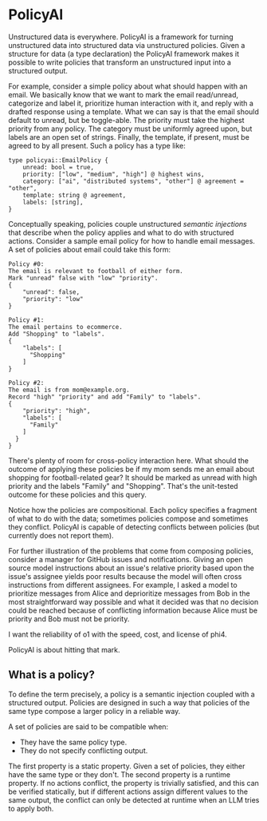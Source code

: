 # PolicyAI

Unstructured data is everywhere.  PolicyAI is a framework for turning unstructured data into
structured data via unstructured policies.  Given a structure for data (a type declaration) the
PolicyAI framework makes it possible to write policies that transform an unstructured input into a
structured output.

For example, consider a simple policy about what should happen with an email.  We basically know
that we want to mark the email read/unread, categorize and label it, prioritize human interaction
with it, and reply with a drafted response using a template.  What we can say is that the email
should default to unread, but be toggle-able.  The priority must take the highest priority from any
policy.  The category must be uniformly agreed upon, but labels are an open set of strings.
Finally, the template, if present, must be agreed to by all present.  Such a policy has a type like:

```text
type policyai::EmailPolicy {
    unread: bool = true,
    priority: ["low", "medium", "high"] @ highest wins,
    category: ["ai", "distributed systems", "other"] @ agreement = "other",
    template: string @ agreement,
    labels: [string],
}
```

Conceptually speaking, policies couple unstructured _semantic injections_ that describe when the
policy applies and what to do with structured actions.  Consider a sample email policy for how to
handle email messages.  A set of policies about email could take this form:

```text
Policy #0:
The email is relevant to football of either form.
Mark "unread" false with "low" "priority".
{
    "unread": false,
    "priority": "low"
}

Policy #1:
The email pertains to ecommerce.
Add "Shopping" to "labels".
{
    "labels": [
      "Shopping"
    ]
}

Policy #2:
The email is from mom@example.org.
Record "high" "priority" and add "Family" to "labels".
{
    "priority": "high",
    "labels": [
      "Family"
    ]
  }
}
```

There's plenty of room for cross-policy interaction here.  What should the outcome of applying these
policies be if my mom sends me an email about shopping for football-related gear?  It should be
marked as unread with high priority and the labels "Family" and "Shopping".  That's the unit-tested
outcome for these policies and this query.

Notice how the policies are compositional.  Each policy specifies a fragment of what to do with the
data; sometimes policies compose and sometimes they conflict.  PolicyAI is capable of detecting
conflicts between policies (but currently does not report them).

For further illustration of the problems that come from composing policies, consider a manager for
GitHub issues and notifications.  Giving an open source model instructions about an issue's relative
priority based upon the issue's assignee yields poor results because the model will often cross
instructions from different assignees.  For example, I asked a model to prioritize messages from
Alice and deprioritize messages from Bob in the most straightforward way possible and what it
decided was that no decision could be reached because of conflicting information because Alice must
be priority and Bob must not be priority.

I want the reliability of o1 with the speed, cost, and license of phi4.

PolicyAI is about hitting that mark.

## What is a policy?

To define the term precisely, a policy is a semantic injection coupled with a structured output.
Policies are designed in such a way that policies of the same type compose a larger policy in a
reliable way.

A set of policies are said to be compatible when:
- They have the same policy type.
- They do not specify conflicting output.

The first property is a static property.  Given a set of policies, they either have the same type or
they don't.  The second property is a runtime property.  If no actions conflict, the property is
trivially satisfied, and this can be verified statically, but if different actions assign different
values to the same output, the conflict can only be detected at runtime when an LLM tries to apply
both.
